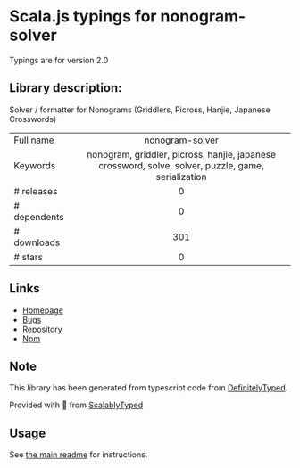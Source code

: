 
# Scala.js typings for nonogram-solver

Typings are for version 2.0

## Library description:
Solver / formatter for Nonograms (Griddlers, Picross, Hanjie, Japanese Crosswords)

|                    |                 |
| ------------------ | :-------------: |
| Full name          | nonogram-solver |
| Keywords           | nonogram, griddler, picross, hanjie, japanese crossword, solve, solver, puzzle, game, serialization |
| # releases         | 0 |
| # dependents       | 0 |
| # downloads        | 301 |
| # stars            | 0 |

## Links
- [Homepage](https://github.com/thomasr/nonogram-solver)
- [Bugs](https://github.com/thomasr/nonogram-solver/issues)
- [Repository](https://github.com/thomasr/nonogram-solver)
- [Npm](https://www.npmjs.com/package/nonogram-solver)
    


## Note
This library has been generated from typescript code from [DefinitelyTyped](https://definitelytyped.org).

Provided with :purple_heart: from [ScalablyTyped](https://github.com/oyvindberg/ScalablyTyped)

## Usage
See [the main readme](../../readme.md) for instructions.


